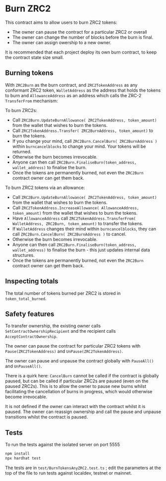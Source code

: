 # Burn ZRC2

This contract aims to allow users to burn ZRC2 tokens:

- The owner can pause the contract for a particular ZRC2 or overall
- The owner can change the number of blocks before the burn is final.
- The owner can assign owership to a new owner.

It is recommended that each project deploy its own burn contract, to keep the contract state size small.

## Burning tokens

With `ZRC2Burn` as the burn contract, and `ZRC2TokenAddress` as any
conformant ZRC2 token, `WalletAddress` as the address that holds the
tokens to burn and `AllowanceAddress` as an address which calls the
ZRC-2 `TransferFrom` mechanism:

To burn ZRC2s:

- Call `ZRC2Burn.UpdateBurnAllowance( ZRC2TokenAddress, token_amount)` from the wallet that wishes to burn the tokens.
- Call `ZRC2TokenAddress.Transfer( ZRC2BurnAddress, token_amount)` to burn the tokens.
- If you change your mind, call `ZRC2Burn.CancelBurn( ZRC2BurnAddress )` within `burncancelblocks` to change your mind. Your tokens will be returned.
- Otherwise the burn becomes irrevocable.
- Anyone can then call `ZRC2Burn.FinaliseBurn(token_address, wallet_address)` to finalise the burn.
- Once the tokens are permanently burned, not even the `ZRC2Burn` contract owner can get them back.

To burn ZRC2 tokens via an allowance:

- Call `ZRC2Burn.UpdateBurnAllowance( ZRC2TokenAddress, token_amount)` from the wallet that wishes to burn the tokens.
- Call `ZRC2TokenAddress.IncreaseAllowance( AllowanceAddress, token_amount)` from the wallet that wishes to burn the tokens.
- Have `AllowanceAddress` call `ZRC2TokenAddress.TransferFrom( WalletAddress, ZRC2Burn, token_amount)` to transfer the tokens.
- If `WalletAddress` changes their mind within `burncancelblocks`, they can call `ZRC2Burn.CancelBurn( ZRC2BurnAddress )` to cancel.
- Otherwise the burn becomes irrevocable.
- Anyone can then call `ZRC2Burn.FinaliseBurn(token_address, wallet_address)` to finalise the burn - this just updates internal data structures.
- Once the tokens are permanently burned, not even the `ZRC2Burn` contract owner can get them back.

## Inspecting totals

The total number of tokens burned per ZRC2 is stored in `token_total_burned`.

## Safety features

To transfer ownership, the existing owner calls
`SetContractOwnershipRecipient` and the recipient calls
`AcceptContractOwnership`.

The owner can pause the contract for particular ZRC2 tokens with
`Pause(ZRC2TokenAddress)` and `UnPause(ZRC2TokenAddress)`.

The owner can pause and unpause the contract globally with
`PauseAll()` and `UnPauseAll()`.

There is a quirk here: `CancelBurn` cannot be called if the contract
is globally paused, but can be called if particular ZRC2s are paused
(even on the paused ZRC2s). This is to allow the owner to pause new
burns whilst facilitating the cancellation of burns in progress, which
would otherwise become irrevocable.

It is not defined if the owner can interact with the
contract whilst it is paused. The owner can reassign ownership and
call the pause and unpause transitions whilst the contract is paused.

## Tests

To run the tests against the isolated server on port 5555

```sh
npm install
npx hardhat test
```

The tests are in `test/BurnTokensAnyZRC2.test.ts` ; edit the parameters at the top of the file to run tests against localdev, testnet or mainnet.
